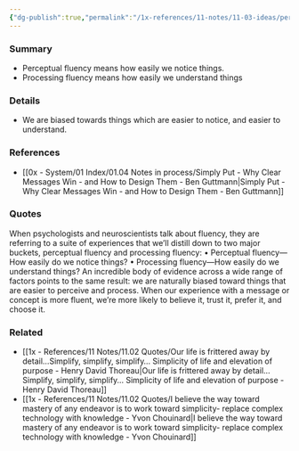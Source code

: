 ```yaml
---
{"dg-publish":true,"permalink":"/1x-references/11-notes/11-03-ideas/perceptual-fluency-vs-processing-fluency/","title":"permanent note","created":"2024-04-18T09:05:18.910+03:00","updated":"2024-04-20T08:12:49.583+03:00"}
---
```



### Summary
- Perceptual fluency means how easily we notice things.
- Processing fluency means how easily we understand things

### Details
- We are biased towards things which are easier to notice, and easier to understand.

### References
- [[0x - System/01 Index/01.04 Notes in process/Simply Put - Why Clear Messages Win - and How to Design Them - Ben Guttmann\|Simply Put - Why Clear Messages Win - and How to Design Them - Ben Guttmann]]

### Quotes
When psychologists and neuroscientists talk about fluency, they are referring to a suite of experiences that we’ll distill down to two major buckets, perceptual fluency and processing fluency:
• Perceptual fluency—How easily do we notice things? 
• Processing fluency—How easily do we understand things?
An incredible body of evidence across a wide range of factors points to the same result: we are naturally biased toward things that are easier to perceive and process. When our experience with a message or concept is more fluent, we’re more likely to believe it, trust it, prefer it, and choose it.

### Related
- [[1x - References/11 Notes/11.02 Quotes/Our life is frittered away by detail…Simplify, simplify, simplify… Simplicity of life and elevation of purpose - Henry David Thoreau\|Our life is frittered away by detail…Simplify, simplify, simplify… Simplicity of life and elevation of purpose - Henry David Thoreau]]
- [[1x - References/11 Notes/11.02 Quotes/I believe the way toward mastery of any endeavor is to work toward simplicity- replace complex technology with knowledge - Yvon Chouinard\|I believe the way toward mastery of any endeavor is to work toward simplicity- replace complex technology with knowledge - Yvon Chouinard]]